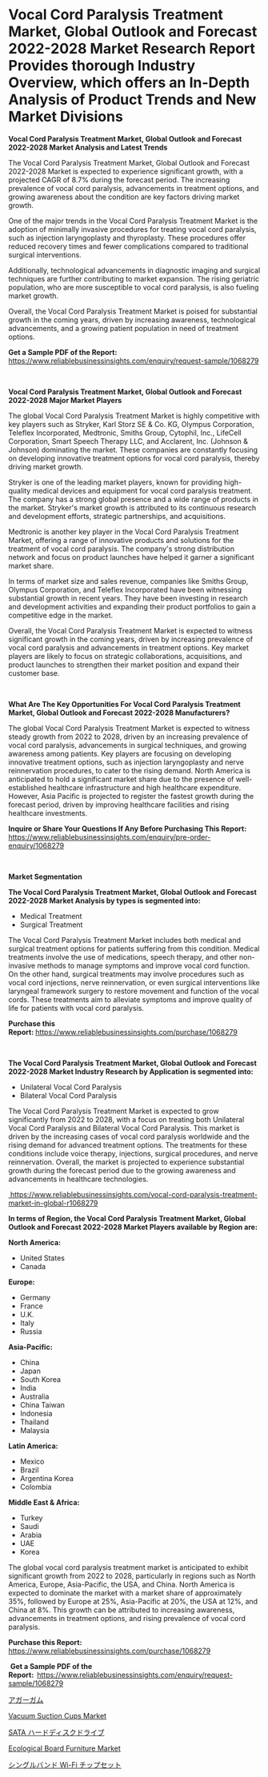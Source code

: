 <p><h1>Vocal Cord Paralysis Treatment Market, Global Outlook and Forecast 2022-2028 Market Research Report Provides thorough Industry Overview, which offers an In-Depth Analysis of Product Trends and New Market Divisions</h1></p><p><strong>Vocal Cord Paralysis Treatment Market, Global Outlook and Forecast 2022-2028 Market Analysis and Latest Trends</strong></p>
<p><p>The Vocal Cord Paralysis Treatment Market, Global Outlook and Forecast 2022-2028 Market is expected to experience significant growth, with a projected CAGR of 8.7% during the forecast period. The increasing prevalence of vocal cord paralysis, advancements in treatment options, and growing awareness about the condition are key factors driving market growth.</p><p>One of the major trends in the Vocal Cord Paralysis Treatment Market is the adoption of minimally invasive procedures for treating vocal cord paralysis, such as injection laryngoplasty and thyroplasty. These procedures offer reduced recovery times and fewer complications compared to traditional surgical interventions.</p><p>Additionally, technological advancements in diagnostic imaging and surgical techniques are further contributing to market expansion. The rising geriatric population, who are more susceptible to vocal cord paralysis, is also fueling market growth.</p><p>Overall, the Vocal Cord Paralysis Treatment Market is poised for substantial growth in the coming years, driven by increasing awareness, technological advancements, and a growing patient population in need of treatment options.</p></p>
<p><strong>Get a Sample PDF of the Report:&nbsp;</strong> <a href="https://www.reliablebusinessinsights.com/enquiry/request-sample/1068279">https://www.reliablebusinessinsights.com/enquiry/request-sample/1068279</a></p>
<p>&nbsp;</p>
<p><strong>Vocal Cord Paralysis Treatment Market, Global Outlook and Forecast 2022-2028 Major Market Players</strong></p>
<p><p>The global Vocal Cord Paralysis Treatment Market is highly competitive with key players such as Stryker, Karl Storz SE & Co. KG, Olympus Corporation, Teleflex Incorporated, Medtronic, Smiths Group, Cytophil, Inc., LifeCell Corporation, Smart Speech Therapy LLC, and Acclarent, Inc. (Johnson & Johnson) dominating the market. These companies are constantly focusing on developing innovative treatment options for vocal cord paralysis, thereby driving market growth.</p><p>Stryker is one of the leading market players, known for providing high-quality medical devices and equipment for vocal cord paralysis treatment. The company has a strong global presence and a wide range of products in the market. Stryker's market growth is attributed to its continuous research and development efforts, strategic partnerships, and acquisitions.</p><p>Medtronic is another key player in the Vocal Cord Paralysis Treatment Market, offering a range of innovative products and solutions for the treatment of vocal cord paralysis. The company's strong distribution network and focus on product launches have helped it garner a significant market share.</p><p>In terms of market size and sales revenue, companies like Smiths Group, Olympus Corporation, and Teleflex Incorporated have been witnessing substantial growth in recent years. They have been investing in research and development activities and expanding their product portfolios to gain a competitive edge in the market.</p><p>Overall, the Vocal Cord Paralysis Treatment Market is expected to witness significant growth in the coming years, driven by increasing prevalence of vocal cord paralysis and advancements in treatment options. Key market players are likely to focus on strategic collaborations, acquisitions, and product launches to strengthen their market position and expand their customer base.</p></p>
<p>&nbsp;</p>
<p><strong>What Are The Key Opportunities For Vocal Cord Paralysis Treatment Market, Global Outlook and Forecast 2022-2028 Manufacturers?</strong></p>
<p><p>The global Vocal Cord Paralysis Treatment Market is expected to witness steady growth from 2022 to 2028, driven by an increasing prevalence of vocal cord paralysis, advancements in surgical techniques, and growing awareness among patients. Key players are focusing on developing innovative treatment options, such as injection laryngoplasty and nerve reinnervation procedures, to cater to the rising demand. North America is anticipated to hold a significant market share due to the presence of well-established healthcare infrastructure and high healthcare expenditure. However, Asia Pacific is projected to register the fastest growth during the forecast period, driven by improving healthcare facilities and rising healthcare investments.</p></p>
<p><strong>Inquire or Share Your Questions If Any Before Purchasing This Report:</strong> <a href="https://www.reliablebusinessinsights.com/enquiry/pre-order-enquiry/1068279">https://www.reliablebusinessinsights.com/enquiry/pre-order-enquiry/1068279</a></p>
<p>&nbsp;</p>
<p><strong>Market Segmentation</strong></p>
<p><strong>The Vocal Cord Paralysis Treatment Market, Global Outlook and Forecast 2022-2028 Market Analysis by types is segmented into:</strong></p>
<p><ul><li>Medical Treatment</li><li>Surgical Treatment</li></ul></p>
<p><p>The Vocal Cord Paralysis Treatment Market includes both medical and surgical treatment options for patients suffering from this condition. Medical treatments involve the use of medications, speech therapy, and other non-invasive methods to manage symptoms and improve vocal cord function. On the other hand, surgical treatments may involve procedures such as vocal cord injections, nerve reinnervation, or even surgical interventions like laryngeal framework surgery to restore movement and function of the vocal cords. These treatments aim to alleviate symptoms and improve quality of life for patients with vocal cord paralysis.</p></p>
<p><strong>Purchase this Report:&nbsp;</strong><a href="https://www.reliablebusinessinsights.com/purchase/1068279">https://www.reliablebusinessinsights.com/purchase/1068279</a></p>
<p>&nbsp;</p>
<p><strong>The Vocal Cord Paralysis Treatment Market, Global Outlook and Forecast 2022-2028 Market Industry Research by Application is segmented into:</strong></p>
<p><ul><li>Unilateral Vocal Cord Paralysis</li><li>Bilateral Vocal Cord Paralysis</li></ul></p>
<p><p>The Vocal Cord Paralysis Treatment Market is expected to grow significantly from 2022 to 2028, with a focus on treating both Unilateral Vocal Cord Paralysis and Bilateral Vocal Cord Paralysis. This market is driven by the increasing cases of vocal cord paralysis worldwide and the rising demand for advanced treatment options. The treatments for these conditions include voice therapy, injections, surgical procedures, and nerve reinnervation. Overall, the market is projected to experience substantial growth during the forecast period due to the growing awareness and advancements in healthcare technologies.</p></p>
<p><a href="https://www.reliablebusinessinsights.com/vocal-cord-paralysis-treatment-market-in-global-r1068279">&nbsp;https://www.reliablebusinessinsights.com/vocal-cord-paralysis-treatment-market-in-global-r1068279</a></p>
<p><strong>In terms of Region, the Vocal Cord Paralysis Treatment Market, Global Outlook and Forecast 2022-2028 Market Players available by Region are:</strong></p>
<p>
    <p> <strong> North America: </strong>
        <ul>
            <li>United States</li>
            <li>Canada</li>
        </ul>
        </p> 
    <p> <strong> Europe: </strong>
        <ul>
            <li>Germany</li>
            <li>France</li>
            <li>U.K.</li>
            <li>Italy</li>
            <li>Russia</li>
        </ul>
        </p> 
    <p> <strong> Asia-Pacific: </strong>
        <ul>
            <li>China</li>
            <li>Japan</li>
            <li>South Korea</li>
            <li>India</li>
            <li>Australia</li>
            <li>China Taiwan</li>
            <li>Indonesia</li>
            <li>Thailand</li>
            <li>Malaysia</li>
        </ul>
        </p> 
    <p> <strong> Latin America: </strong>
        <ul>
            <li>Mexico</li>
            <li>Brazil</li>
            <li>Argentina Korea</li>
            <li>Colombia</li>
        </ul>
        </p> 
    <p> <strong> Middle East & Africa: </strong>
        <ul>
            <li>Turkey</li>
            <li>Saudi</li>
            <li>Arabia</li>
            <li>UAE</li>
            <li>Korea</li>
        </ul>
    </p>
    </p>
<p><p>The global vocal cord paralysis treatment market is anticipated to exhibit significant growth from 2022 to 2028, particularly in regions such as North America, Europe, Asia-Pacific, the USA, and China. North America is expected to dominate the market with a market share of approximately 35%, followed by Europe at 25%, Asia-Pacific at 20%, the USA at 12%, and China at 8%. This growth can be attributed to increasing awareness, advancements in treatment options, and rising prevalence of vocal cord paralysis.</p></p>
<p><strong>Purchase this Report: </strong><a href="https://www.reliablebusinessinsights.com/purchase/1068279">https://www.reliablebusinessinsights.com/purchase/1068279</a></p>
<p>&nbsp;<strong>Get a Sample PDF of the Report:&nbsp;&nbsp;</strong><a href="https://www.reliablebusinessinsights.com/enquiry/request-sample/1068279">https://www.reliablebusinessinsights.com/enquiry/request-sample/1068279</a></p>
<p><strong></strong></p>
<p><p><a href="https://medium.com/@reyeshowell66/%E3%82%A2%E3%82%AC%E3%83%BC%E3%82%AC%E3%83%A0%E5%B8%82%E5%A0%B4%E3%81%AE%E3%82%B7%E3%82%A7%E3%82%A2%E3%81%AE%E9%80%B2%E5%8C%96%E3%81%A8%E5%B8%82%E5%A0%B4%E6%88%90%E9%95%B7%E3%81%AE%E3%83%88%E3%83%AC%E3%83%B3%E3%83%892024%E5%B9%B4%E3%81%8B%E3%82%892031%E5%B9%B4%E3%81%BE%E3%81%A7-db934481a767">アガーガム</a></p><p><a href="https://www.linkedin.com/pulse/vacuum-suction-cups-market-size-cagr-trends-2024-2030-uh2oe">Vacuum Suction Cups Market</a></p><p><a href="https://medium.com/@josuehezog2023/sata%E3%83%8F%E3%83%BC%E3%83%89%E3%83%87%E3%82%A3%E3%82%B9%E3%82%AF%E3%83%89%E3%83%A9%E3%82%A4%E3%83%96%E5%B8%82%E5%A0%B4%E3%81%AE%E3%83%A1%E3%83%88%E3%83%AA%E3%83%83%E3%82%AF%E3%82%B9%E3%81%AE%E3%83%87%E3%82%B3%E3%83%BC%E3%83%89-%E5%B8%82%E5%A0%B4%E3%82%B7%E3%82%A7%E3%82%A2-%E3%83%88%E3%83%AC%E3%83%B3%E3%83%89-%E6%88%90%E9%95%B7%E3%83%91%E3%82%BF%E3%83%BC%E3%83%B3-8b2f3ba7310a">SATA ハードディスクドライブ</a></p><p><a href="https://issuu.com/reportprime-2/docs/ecological-board-furniture-market-size-2030.pptx">Ecological Board Furniture Market</a></p><p><a href="https://github.com/mreklxf44233/Market-Research-Report-List-2/blob/main/162320385201.md">シングルバンド Wi-Fi チップセット</a></p></p>